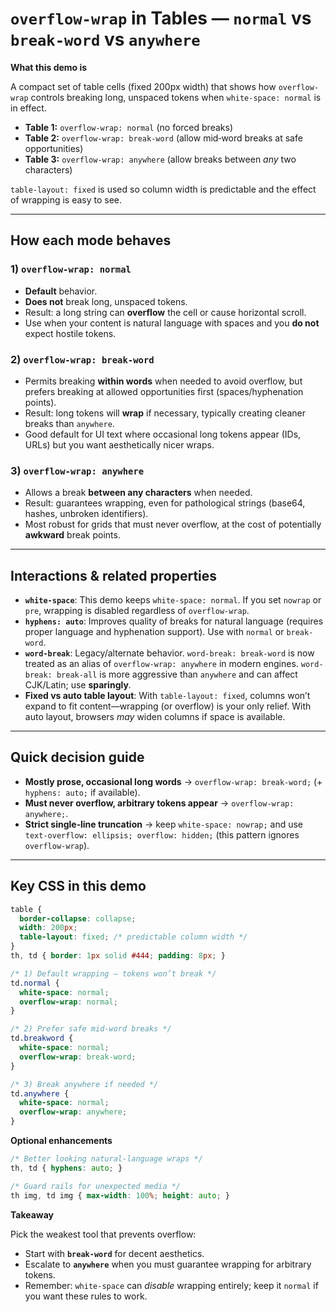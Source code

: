 # `overflow-wrap` in Tables — `normal` vs `break-word` vs `anywhere`

**What this demo is**

A compact set of table cells (fixed 200px width) that shows how `overflow-wrap` controls breaking long, unspaced tokens when `white-space: normal` is in effect.

* **Table 1:** `overflow-wrap: normal` (no forced breaks)
* **Table 2:** `overflow-wrap: break-word` (allow mid‑word breaks at safe opportunities)
* **Table 3:** `overflow-wrap: anywhere` (allow breaks between *any* two characters)

`table-layout: fixed` is used so column width is predictable and the effect of wrapping is easy to see.

---

## How each mode behaves

### 1) `overflow-wrap: normal`

* **Default** behavior.
* **Does not** break long, unspaced tokens.
* Result: a long string can **overflow** the cell or cause horizontal scroll.
* Use when your content is natural language with spaces and you **do not** expect hostile tokens.

### 2) `overflow-wrap: break-word`

* Permits breaking **within words** when needed to avoid overflow, but prefers breaking at allowed opportunities first (spaces/hyphenation points).
* Result: long tokens will **wrap** if necessary, typically creating cleaner breaks than `anywhere`.
* Good default for UI text where occasional long tokens appear (IDs, URLs) but you want aesthetically nicer wraps.

### 3) `overflow-wrap: anywhere`

* Allows a break **between any characters** when needed.
* Result: guarantees wrapping, even for pathological strings (base64, hashes, unbroken identifiers).
* Most robust for grids that must never overflow, at the cost of potentially **awkward** break points.

---

## Interactions & related properties

* **`white-space`**: This demo keeps `white-space: normal`. If you set `nowrap` or `pre`, wrapping is disabled regardless of `overflow-wrap`.
* **`hyphens: auto`**: Improves quality of breaks for natural language (requires proper language and hyphenation support). Use with `normal` or `break-word`.
* **`word-break`**: Legacy/alternate behavior. `word-break: break-word` is now treated as an alias of `overflow-wrap: anywhere` in modern engines. `word-break: break-all` is more aggressive than `anywhere` and can affect CJK/Latin; use **sparingly**.
* **Fixed vs auto table layout**: With `table-layout: fixed`, columns won’t expand to fit content—wrapping (or overflow) is your only relief. With auto layout, browsers *may* widen columns if space is available.

---

## Quick decision guide

* **Mostly prose, occasional long words** → `overflow-wrap: break-word;` (+ `hyphens: auto;` if available).
* **Must never overflow, arbitrary tokens appear** → `overflow-wrap: anywhere;`.
* **Strict single‑line truncation** → keep `white-space: nowrap;` and use `text-overflow: ellipsis; overflow: hidden;` (this pattern ignores `overflow-wrap`).

---

## Key CSS in this demo

```css
table {
  border-collapse: collapse;
  width: 200px;
  table-layout: fixed; /* predictable column width */
}
th, td { border: 1px solid #444; padding: 8px; }

/* 1) Default wrapping — tokens won’t break */
td.normal {
  white-space: normal;
  overflow-wrap: normal;
}

/* 2) Prefer safe mid-word breaks */
td.breakword {
  white-space: normal;
  overflow-wrap: break-word;
}

/* 3) Break anywhere if needed */
td.anywhere {
  white-space: normal;
  overflow-wrap: anywhere;
}
```

**Optional enhancements**

```css
/* Better looking natural-language wraps */
th, td { hyphens: auto; }

/* Guard rails for unexpected media */
th img, td img { max-width: 100%; height: auto; }
```

**Takeaway**

Pick the weakest tool that prevents overflow:

* Start with **`break-word`** for decent aesthetics.
* Escalate to **`anywhere`** when you must guarantee wrapping for arbitrary tokens.
* Remember: `white-space` can *disable* wrapping entirely; keep it `normal` if you want these rules to work.
